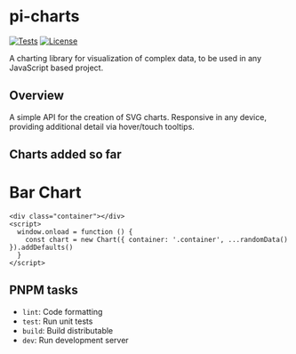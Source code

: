 # pi-charts

[![Tests](https://github.com/lancerael/pi-charts/workflows/Tests/badge.svg?branch=master)](https://github.com/lancerael/pi-charts/actions?query=workflow%3A%22Tests%22)
[![License](https://badgen.net/github/license/lancerael/pi-charts)](https://github.com/lancerael/pi-charts/blob/master/LICENSE)

A charting library for visualization of complex data, to be used in any JavaScript based project.

## Overview

A simple API for the creation of SVG charts.
Responsive in any device, providing additional detail via hover/touch tooltips.

## Charts added so far

# Bar Chart

```
<div class="container"></div>
<script>
  window.onload = function () {
    const chart = new Chart({ container: '.container', ...randomData() }).addDefaults()
  }
</script>
```

## PNPM tasks

- `lint`: Code formatting
- `test`: Run unit tests
- `build`: Build distributable
- `dev`: Run development server

